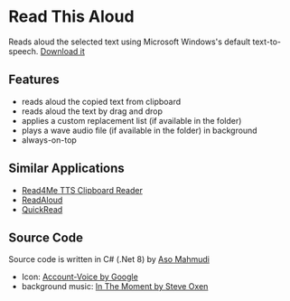# Read This Aloud
Reads aloud the selected text using Microsoft Windows's default text-to-speech.
[Download it](https://github.com/aso-mehmudi/ReadThisAloud/releases)

## Features
- reads aloud the copied text from clipboard
- reads aloud the text by drag and drop
- applies a custom replacement list (if available in the folder)
- plays a wave audio file (if available in the folder) in background
- always-on-top

## Similar  Applications
* [Read4Me TTS Clipboard Reader](https://sourceforge.net/projects/read4mecbr/)
* [ReadAloud](https://www.microsoft.com/en-us/p/readaloud/9wzdncrdn3ms)
* [QuickRead](https://www.microsoft.com/en-us/p/quickread/9wzdncrfk139)

## Source Code
Source code is written in C# (.Net 8) by [Aso Mahmudi](https://aso-mehmudi.github.io)
- Icon: [Account-Voice by Google](https://materialdesignicons.com/icon/account-voice)
- background music: [In The Moment by Steve Oxen](https://www.fesliyanstudios.com/royalty-free-music/download/in-the-moment/666)